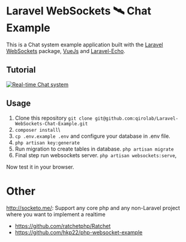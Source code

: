 # Laravel WebSockets 🛰 Chat Example

This is a Chat system example application built with the [Laravel WebSockets](https://github.com/beyondcode/laravel-websockets) package, [VueJs](https://vuejs.org/) and [Laravel-Echo](https://laravel.com/docs/5.7/broadcasting#installing-laravel-echo).

## Tutorial
[![Real-time Chat system](http://i3.ytimg.com/vi/H_4UubWE9NQ/hqdefault.jpg)](https://www.youtube.com/watch?v=H_4UubWE9NQ&list=PL1TrjkMQ8UbWfFUCimQ50CdrR_J7QvEFW)

## Usage

1. Clone this repository
`git clone git@github.com:qirolab/Laravel-WebSockets-Chat-Example.git`
2. `composer install`\
3. `cp .env.example .env` and configure your database in .env file.
4. `php artisan key:generate`
5. Run migration to create tables in database.
`php artisan migrate`
6. Final step run websockets server.
`php artisan websockets:serve`,

Now test it in your browser.


# Other
http://socketo.me/: Support any core php and any non-Laravel project where you want to implement a realtime
- https://github.com/ratchetphp/Ratchet
- https://github.com/hkp22/php-websocket-example
